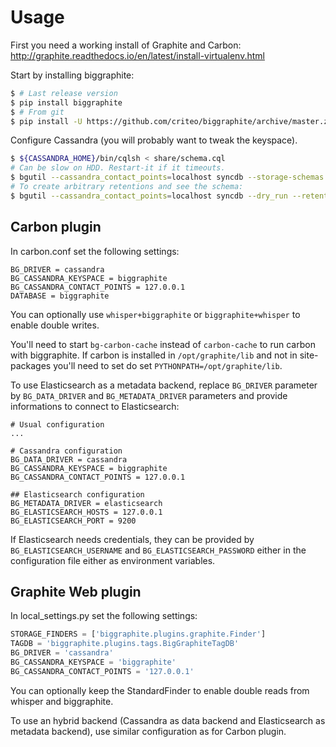 # Usage

First you need a working install of Graphite and Carbon: http://graphite.readthedocs.io/en/latest/install-virtualenv.html

Start by installing biggraphite:
```bash
$ # Last release version
$ pip install biggraphite
$ # From git
$ pip install -U https://github.com/criteo/biggraphite/archive/master.zip
```

Configure Cassandra (you will probably want to tweak the keyspace).

```bash
$ ${CASSANDRA_HOME}/bin/cqlsh < share/schema.cql
# Can be slow on HDD. Restart-it if it timeouts.
$ bgutil --cassandra_contact_points=localhost syncdb --storage-schemas storage-schemas.conf
# To create arbitrary retentions and see the schema:
$ bgutil --cassandra_contact_points=localhost syncdb --dry_run --retention "86400*1s:10080*60s"
```

## Carbon plugin

In carbon.conf set the following settings:
```text
BG_DRIVER = cassandra
BG_CASSANDRA_KEYSPACE = biggraphite
BG_CASSANDRA_CONTACT_POINTS = 127.0.0.1
DATABASE = biggraphite
```

You can optionally use `whisper+biggraphite` or `biggraphite+whisper` to enable
double writes.

You'll need to start `bg-carbon-cache` instead of `carbon-cache` to run carbon with
biggraphite. If carbon is installed in `/opt/graphite/lib` and not in site-packages
you'll need to set do set `PYTHONPATH=/opt/graphite/lib`.

To use Elasticsearch as a metadata backend, replace `BG_DRIVER` parameter by
`BG_DATA_DRIVER` and `BG_METADATA_DRIVER` parameters and provide informations
to connect to Elasticsearch:

```text
# Usual configuration
...

# Cassandra configuration
BG_DATA_DRIVER = cassandra
BG_CASSANDRA_KEYSPACE = biggraphite
BG_CASSANDRA_CONTACT_POINTS = 127.0.0.1

## Elasticsearch configuration
BG_METADATA_DRIVER = elasticsearch
BG_ELASTICSEARCH_HOSTS = 127.0.0.1
BG_ELASTICSEARCH_PORT = 9200
```

If Elasticsearch needs credentials, they can be provided by
`BG_ELASTICSEARCH_USERNAME` and `BG_ELASTICSEARCH_PASSWORD` either in the
configuration file either as environment variables.

## Graphite Web plugin

In local_settings.py set the following settings:

```python
STORAGE_FINDERS = ['biggraphite.plugins.graphite.Finder']
TAGDB = 'biggraphite.plugins.tags.BigGraphiteTagDB'
BG_DRIVER = 'cassandra'
BG_CASSANDRA_KEYSPACE = 'biggraphite'
BG_CASSANDRA_CONTACT_POINTS = '127.0.0.1'
```

You can optionally keep the StandardFinder to enable double reads from whisper
and biggraphite.

To use an hybrid backend (Cassandra as data backend and Elasticsearch as metadata
backend), use similar configuration as for Carbon plugin.
